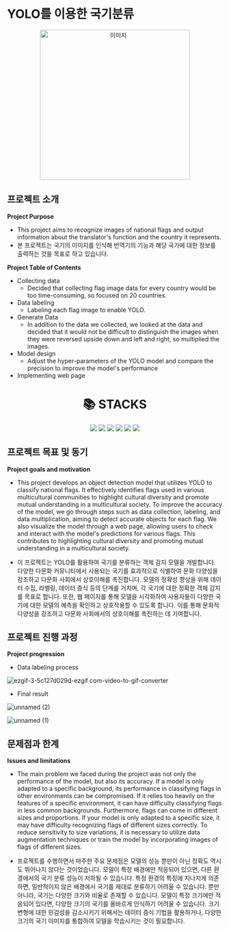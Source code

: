 # YOLO를 이용한 국기분류
<p align="center">
  <img src="https://github.com/2reten/ML-DL-Project/assets/145303952/123dc9f1-79df-4fac-a6dd-64b60ea19abc" width="350" height="350" alt="이미지">
</p>

## 프로젝트 소개

**Project Purpose**

 - This project aims to recognize images of national flags and output information about the translator's function and the country it represents.
 - 본 프로젝트는 국기의 이미지를 인식해 번역기의 기능과 해당 국가에 대한 정보를 출력하는 것을 목표로 하고 있습니다.
   
**Project Table of Contents**
- Collecting data
  - Decided that collecting flag image data for every country would be too time-consuming, so focused on 20 countries.
- Data labeling
  - Labeling each flag image to enable YOLO.
- Generate Data
  - In addition to the data we collected, we looked at the data and decided that it would not be difficult to distinguish the images when they were reversed upside down and left and right, so multiplied the images.
- Model design
  - Adjust the hyper-parameters of the YOLO model and compare the precision to improve the model's performance
- Implementing web page


<div align=center><h1>📚 STACKS</h1></div>

<div align=center>
<img src="https://img.shields.io/badge/python-3776AB?style=for-the-badge&logo=python&logoColor=white">
<img src="https://img.shields.io/badge/CNN-CC0000?style=for-the-badge&logo=CNN&logoColor=white">
<img src="https://img.shields.io/badge/flask-000000?style=for-the-badge&logo=flask&logoColor=white">
<img src="https://img.shields.io/badge/jupyter-232F3E?style=for-the-badge&logo=jupyter&logoColor=white">
<img src="https://img.shields.io/badge/Pycharm-000000?style=for-the-badge&logo=pycharm&logoColor=white">
<img src="https://img.shields.io/badge/googlecolab-F9AB00?style=for-the-badge&logo=googlecolab&logoColor=white">
<br>
</div>

## 프로젝트 목표 및 동기
**Project goals and motivation**
- This project develops an object detection model that utilizes YOLO to classify national flags. It effectively identifies flags used in various multicultural communities to highlight cultural diversity and promote mutual understanding in a multicultural society. To improve the accuracy of the model, we go through steps such as data collection, labeling, and data multiplication, aiming to detect accurate objects for each flag. We also visualize the model through a web page, allowing users to check and interact with the model's predictions for various flags. This contributes to highlighting cultural diversity and promoting mutual understanding in a multicultural society.

- 이 프로젝트는 YOLO를 활용하여 국기를 분류하는 객체 감지 모델을 개발합니다. 다양한 다문화 커뮤니티에서 사용되는 국기를 효과적으로 식별하여 문화 다양성을 강조하고 다문화 사회에서 상호이해를 촉진합니다. 모델의 정확성 향상을 위해 데이터 수집, 라벨링, 데이터 증식 등의 단계를 거치며, 각 국기에 대한 정확한 객체 감지를 목표로 합니다. 또한, 웹 페이지를 통해 모델을 시각화하여 사용자들이 다양한 국기에 대한 모델의 예측을 확인하고 상호작용할 수 있도록 합니다. 이를 통해 문화적 다양성을 강조하고 다문화 사회에서의 상호이해를 촉진하는 데 기여합니다.
  
## 프로젝트 진행 과정
**Project progression**

- Data labeling process
  
 ![ezgif-3-5c127d029d-ezgif com-video-to-gif-converter](https://github.com/2reten/ML-DL-Project/assets/145303952/6b392ffb-fc57-47f5-86df-e263dfb3a8e6)

- Final result
  
![unnamed (2)](https://github.com/2reten/ML-DL-Project/assets/145303952/522d172f-93fb-40d4-82c0-53ffc825e29a)

![unnamed (1)](https://github.com/2reten/ML-DL-Project/assets/145303952/cd60ca21-b3b6-4fd8-b2e8-df20e41c630b)




## 문제점과 한계
**Issues and limitations**
- The main problem we faced during the project was not only the performance of the model, but also its accuracy. If a model is only adapted to a specific background, its performance in classifying flags in other environments can be compromised. If it relies too heavily on the features of a specific environment, it can have difficulty classifying flags in less common backgrounds. Furthermore, flags can come in different sizes and proportions. If your model is only adapted to a specific size, it may have difficulty recognizing flags of different sizes correctly. To reduce sensitivity to size variations, it is necessary to utilize data augmentation techniques or train the model by incorporating images of flags of different sizes.
  
- 프로젝트를 수행하면서 마주한 주요 문제점은 모델의 성능 뿐만이 아닌 정확도 역시도 뛰어나지 않다는 것이었습니다. 모델이 특정 배경에만 적응되어 있으면, 다른 환경에서의 국기 분류 성능이 저하될 수 있습니다. 특정 환경의 특징에 지나치게 의존하면, 일반적이지 않은 배경에서 국기를 제대로 분류하기 어려울 수 있습니다. 뿐만 아니라, 국기는 다양한 크기와 비율로 존재할 수 있습니다. 모델이 특정 크기에만 적응되어 있다면, 다양한 크기의 국기를 올바르게 인식하기 어려울 수 있습니다. 크기 변형에 대한 민감성을 감소시키기 위해서는 데이터 증식 기법을 활용하거나, 다양한 크기의 국기 이미지를 통합하여 모델을 학습시키는 것이 필요합니다.
